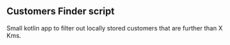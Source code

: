 ## Customers Finder script

Small kotlin app to filter out locally stored customers that are further than X Kms.
